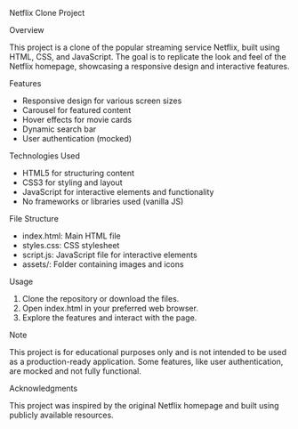 Netflix Clone Project

Overview

This project is a clone of the popular streaming service Netflix, built using HTML, CSS, and JavaScript. The goal is to replicate the look and feel of the Netflix homepage, showcasing a responsive design and interactive features.

Features

- Responsive design for various screen sizes
- Carousel for featured content
- Hover effects for movie cards
- Dynamic search bar
- User authentication (mocked)

Technologies Used

- HTML5 for structuring content
- CSS3 for styling and layout
- JavaScript for interactive elements and functionality
- No frameworks or libraries used (vanilla JS)

File Structure

- index.html: Main HTML file
- styles.css: CSS stylesheet
- script.js: JavaScript file for interactive elements
- assets/: Folder containing images and icons

Usage

1. Clone the repository or download the files.
2. Open index.html in your preferred web browser.
3. Explore the features and interact with the page.

Note

This project is for educational purposes only and is not intended to be used as a production-ready application. Some features, like user authentication, are mocked and not fully functional.

Acknowledgments

This project was inspired by the original Netflix homepage and built using publicly available resources.
